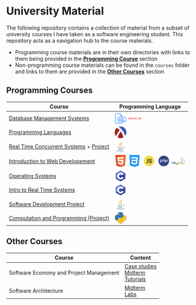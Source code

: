 # University Material 

The following repository contains a collection of material from a subset of university courses I have taken as a software engineering student. This repository acts as a navigation hub to the course materials. 
- Programming course materials are in their own directories with links to them being provided in the **[Programming Course](#programming-courses)** section
- Non-programming course materials can be found in the `courses` folder and links to them are provided in the **[Other Courses](#other-courses)** section

## Programming Courses
 
| Course | Programming Language | 
| ------ | -------------------- |
|[Database Management Systems](https://github.com/vahido9/database-course)|<img align="center" height="32" width="32" src="icons/sql_icon.png"> <img align="center" height="32" width="35" src="icons/oracle_icon.png">|
|[Programming Languages](https://github.com/vahido9/racket-course)|<img align="center" height="32" width="32" padding-right="10px;" src="icons/racket_icon.png"> |
|[Real Time Concurrent Systems](https://github.com/vahido9/concurrent-systems-course) + [Project](https://github.com/ConnorMarcus/SYSC3323Project)|<img align="center" height="32" width="32" src="icons/java_icon.png">|
|[Introduction to Web Developement](https://github.com/vahido9/intro-web-dev-course)|<img align="center" height="32" width="32" src="icons/html_icon.png"> <img align="center" height="34" width="34" src="icons/css_icon.png"> <img align="center" height="36" width="36" src="icons/javascript_icon.png"> <img align="center" height="36" width="36" src="icons/php_icon.png"> <img align="center" height="36" width="36" src="icons/mysql_icon.png">|
|[Operating Systems](https://github.com/vahido9/operating-systems-course)|<img align="center" height="32" width="32" src="icons/c_icon.png">|
|[Intro to Real Time Systems](https://github.com/vahido9/real-time-systems-course)|<img align="center" height="32" width="32" src="icons/c_icon.png">|
|[Software Development Project](https://github.com/vahido9/monopoly)|<img align="center" height="32" width="32" src="icons/java_icon.png">|
|[Computation and Programming (Project)](https://github.com/vahido9/cli-image-editor)|<img align="center" height="32" width="32" src="icons/python_icon.png">|

## Other Courses

| Course | Content |
| ------ | ------- |
|Software Economy and Project Management|[Case studies](courses/project-management/case-studies/)<br>[Midterm](courses/project-management/midterm.pdf)<br>[Tutorials](courses/project-management/tutorials/) |
|Software Architecture|[Midterm](/courses/software-architecture/)<br>[Labs](/courses/software-architecture/labs/)|